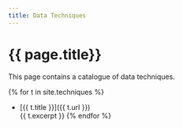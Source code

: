 ```yaml
---
title: Data Techniques
---
```


# {{ page.title}}

This page contains a catalogue of data techniques.

{% for t in site.techniques %}
* [{{ t.title }}]({{ t.url }})  
  {{ t.excerpt }}
{% endfor %}